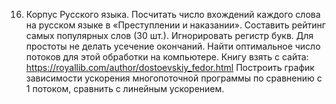 16. Корпус Русского языка.
Посчитать число вхождений каждого слова на русском языке в «Преступлении и наказании».
Составить рейтинг самых популярных слов (30 шт.). Игнорировать регистр букв.
Для простоты не делать усечение окончаний.
Найти оптимальное число потоков для этой обработки на компьютере.
Книгу взять с сайта: https://royallib.com/author/dostoevskiy_fedor.html
Построить график зависимости ускорения многопоточной программы
по сравнению с 1 потоком, сравнить с линейным ускорением.
